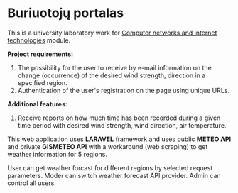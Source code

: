 # Buriuotojų portalas

This is a university laboratory work for [Computer networks and internet technologies](https://uais.cr.ktu.lt/ktuis/stp_report_ects.mdl_ml?p_kodas=T120B145&p_year=2020&p_lang=LT&p_stp_id=8065) module.

**Project requirements:**
1. The possibility for the user to receive by e-mail information on the change (occurrence) of the desired wind strength, direction in a specified region. 
2. Authentication of the user's registration on the page using unique URLs.

**Additional features:**
1. Receive reports on how much time has been recorded during a given time period with desired wind strength, wind direction, air temperature.
 
This web application uses **LARAVEL** framework and uses public **METEO API** and private **GISMETEO API** with a workaround (web scraping) to get weather information for 5 regions.

User can get weather forcast for different regions by selected request parameters.
Moder can switch weather forecast API provider.
Admin can control all users.
